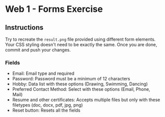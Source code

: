 # Web 1 - Forms Exercise

## Instructions

Try to recreate the `result.png` file provided using different form elements. Your CSS styling doesn't need to be exactly the same. Once you are done, commit and push your changes.

### Fields

- Email: Email type and required
- Password: Password must be a minimum of 12 characters
- Hobby: Data list with these options (Drawing, Swimming, Dancing)
- Preferred Contact Method: Select with these options (Email, Phone, Mail)
- Resume and other certificates: Accepts multiple files but only with these filetypes (doc, docx, pdf, jpg, png)
- Reset button: Resets all the fields

